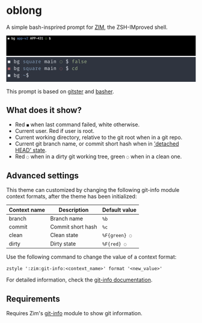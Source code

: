 oblong
=======

A simple bash-insprired prompt for [ZIM], the ZSH-IMproved shell. 


<img width="706" src="https://raw.githubusercontent.com/Ansimorph/oblong/main/screenshot.png" alt="Tango Dark Theme">
<img width="619" src="https://raw.githubusercontent.com/Ansimorph/oblong/main/screenshot2.png" alt="Nord Theme">

This prompt is based on [gitster] and [basher].

What does it show?
------------------

  * Red `◼` when last command failed, white otherwise.
  * Current user. Red if user is root.
  * Current working directory, relative to the git root when in a git repo.
  * Current git branch name, or commit short hash when in ['detached HEAD' state].
  * Red `◌` when in a dirty git working tree, green `◌` when in a clean one.

Advanced settings
-----------------

This theme can customized by changing the following git-info module context
formats, after the theme has been initialized:

| Context name | Description       | Default value |
| ------------ | ----------------- | ------------- |
| branch       | Branch name       | `%b`          |
| commit       | Commit short hash | `%c`          |
| clean        | Clean state       | `%F{green} ◌` |
| dirty        | Dirty state       | `%F{red} ◌`   |

Use the following command to change the value of a context format:

    zstyle ':zim:git-info:<context_name>' format '<new_value>'

For detailed information, check the [git-info documentation].

Requirements
------------

Requires Zim's [git-info] module to show git information.

[gitster]: https://github.com/shashankmehta/dotfiles/blob/master/thesetup/zsh/.oh-my-zsh/custom/themes/gitster.zsh-theme
['detached HEAD' state]: http://gitfaq.org/articles/what-is-a-detached-head.html
[git-info documentation]: https://github.com/zimfw/git-info/blob/master/README.md#theming
[git-info]: https://github.com/zimfw/git-info
[ZIM]: https://github.com/zimfw/zimfw
[gitster]: https://github.com/zimfw/gitster
[basher]: https://gitlab.com/Spriithy/basher 

